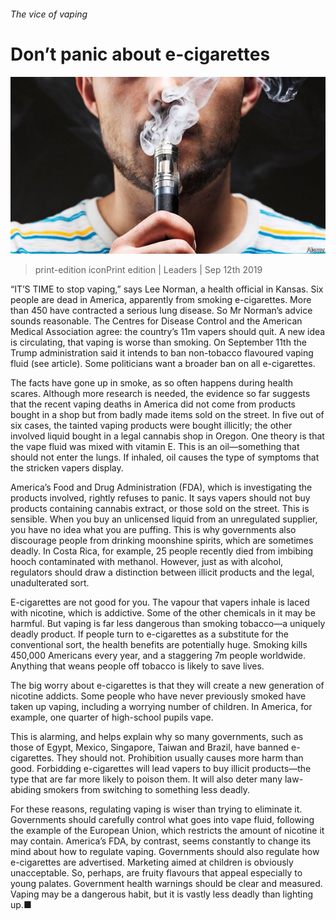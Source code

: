 ###### The vice of vaping

# Don’t panic about e-cigarettes 

![image](images/20190914_LDP003_1.jpg) 

> print-edition iconPrint edition | Leaders | Sep 12th 2019 

“IT’S TIME to stop vaping,” says Lee Norman, a health official in Kansas. Six people are dead in America, apparently from smoking e-cigarettes. More than 450 have contracted a serious lung disease. So Mr Norman’s advice sounds reasonable. The Centres for Disease Control and the American Medical Association agree: the country’s 11m vapers should quit. A new idea is circulating, that vaping is worse than smoking. On September 11th the Trump administration said it intends to ban non-tobacco flavoured vaping fluid (see article). Some politicians want a broader ban on all e-cigarettes. 

The facts have gone up in smoke, as so often happens during health scares. Although more research is needed, the evidence so far suggests that the recent vaping deaths in America did not come from products bought in a shop but from badly made items sold on the street. In five out of six cases, the tainted vaping products were bought illicitly; the other involved liquid bought in a legal cannabis shop in Oregon. One theory is that the vape fluid was mixed with vitamin E. This is an oil—something that should not enter the lungs. If inhaled, oil causes the type of symptoms that the stricken vapers display. 

America’s Food and Drug Administration (FDA), which is investigating the products involved, rightly refuses to panic. It says vapers should not buy products containing cannabis extract, or those sold on the street. This is sensible. When you buy an unlicensed liquid from an unregulated supplier, you have no idea what you are puffing. This is why governments also discourage people from drinking moonshine spirits, which are sometimes deadly. In Costa Rica, for example, 25 people recently died from imbibing hooch contaminated with methanol. However, just as with alcohol, regulators should draw a distinction between illicit products and the legal, unadulterated sort. 

E-cigarettes are not good for you. The vapour that vapers inhale is laced with nicotine, which is addictive. Some of the other chemicals in it may be harmful. But vaping is far less dangerous than smoking tobacco—a uniquely deadly product. If people turn to e-cigarettes as a substitute for the conventional sort, the health benefits are potentially huge. Smoking kills 450,000 Americans every year, and a staggering 7m people worldwide. Anything that weans people off tobacco is likely to save lives. 

The big worry about e-cigarettes is that they will create a new generation of nicotine addicts. Some people who have never previously smoked have taken up vaping, including a worrying number of children. In America, for example, one quarter of high-school pupils vape. 

This is alarming, and helps explain why so many governments, such as those of Egypt, Mexico, Singapore, Taiwan and Brazil, have banned e-cigarettes. They should not. Prohibition usually causes more harm than good. Forbidding e-cigarettes will lead vapers to buy illicit products—the type that are far more likely to poison them. It will also deter many law-abiding smokers from switching to something less deadly. 

For these reasons, regulating vaping is wiser than trying to eliminate it. Governments should carefully control what goes into vape fluid, following the example of the European Union, which restricts the amount of nicotine it may contain. America’s FDA, by contrast, seems constantly to change its mind about how to regulate vaping. Governments should also regulate how e-cigarettes are advertised. Marketing aimed at children is obviously unacceptable. So, perhaps, are fruity flavours that appeal especially to young palates. Government health warnings should be clear and measured. Vaping may be a dangerous habit, but it is vastly less deadly than lighting up.■ 

